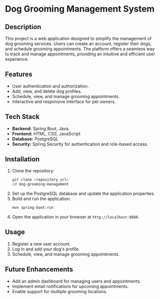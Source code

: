 # Dog Grooming Management System  

## Description  
This project is a web application designed to simplify the management of dog grooming services. Users can create an account, register their dogs, and schedule grooming appointments. The platform offers a seamless way to track and manage appointments, providing an intuitive and efficient user experience.  

## Features  
- User authentication and authorization.  
- Add, view, and delete dog profiles.  
- Schedule, view, and manage grooming appointments.  
- Interactive and responsive interface for pet owners.  

## Tech Stack  
- **Backend:** Spring Boot, Java  
- **Frontend:** HTML, CSS, JavaScript  
- **Database:** PostgreSQL  
- **Security:** Spring Security for authentication and role-based access.  

## Installation  
1. Clone the repository:  
   ```bash  
   git clone <repository_url>  
   cd dog-grooming-management  
   ```  
2. Set up the PostgreSQL database and update the application properties.  
3. Build and run the application:  
   ```bash  
   mvn spring-boot:run  
   ```  
4. Open the application in your browser at `http://localhost:8080`.  

## Usage  
1. Register a new user account.  
2. Log in and add your dog's profile.  
3. Schedule, view, and manage grooming appointments.  

## Future Enhancements  
- Add an admin dashboard for managing users and appointments.  
- Implement email notifications for upcoming appointments.  
- Enable support for multiple grooming locations. 
